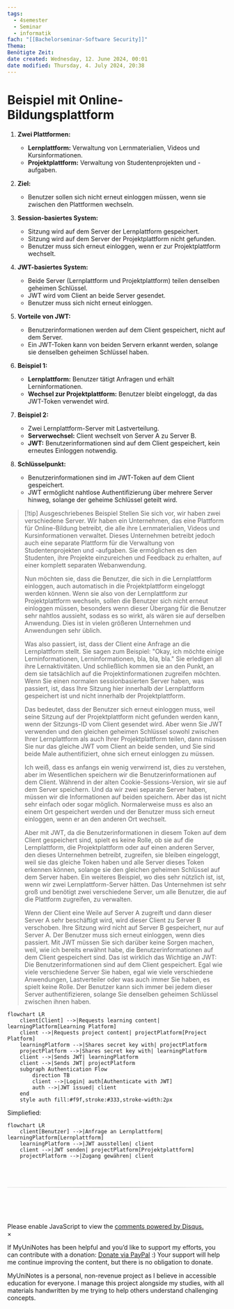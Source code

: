 ```yaml
---
tags:
  - 4semester
  - Seminar
  - informatik
fach: "[[Bachelorseminar-Software Security]]"
Thema:
Benötigte Zeit:
date created: Wednesday, 12. June 2024, 00:01
date modified: Thursday, 4. July 2024, 20:38
---
```


# Beispiel mit Online-Bildungsplattform

1. **Zwei Plattformen:**

   - **Lernplattform:** Verwaltung von Lernmaterialien, Videos und Kursinformationen.
   - **Projektplattform:** Verwaltung von Studentenprojekten und -aufgaben.

2. **Ziel:**

   - Benutzer sollen sich nicht erneut einloggen müssen, wenn sie zwischen den Plattformen wechseln.

3. **Session-basiertes System:**

   - Sitzung wird auf dem Server der Lernplattform gespeichert.
   - Sitzung wird auf dem Server der Projektplattform nicht gefunden.
   - Benutzer muss sich erneut einloggen, wenn er zur Projektplattform wechselt.

4. **JWT-basiertes System:**

   - Beide Server (Lernplattform und Projektplattform) teilen denselben geheimen Schlüssel.
   - JWT wird vom Client an beide Server gesendet.
   - Benutzer muss sich nicht erneut einloggen.

5. **Vorteile von JWT:**

   - Benutzerinformationen werden auf dem Client gespeichert, nicht auf dem Server.
   - Ein JWT-Token kann von beiden Servern erkannt werden, solange sie denselben geheimen Schlüssel haben.

6. **Beispiel 1:**

   - **Lernplattform:** Benutzer tätigt Anfragen und erhält Lerninformationen.
   - **Wechsel zur Projektplattform:** Benutzer bleibt eingeloggt, da das JWT-Token verwendet wird.

7. **Beispiel 2:**

   - Zwei Lernplattform-Server mit Lastverteilung.
   - **Serverwechsel:** Client wechselt von Server A zu Server B.
   - **JWT:** Benutzerinformationen sind auf dem Client gespeichert, kein erneutes Einloggen notwendig.

8. **Schlüsselpunkt:**
   - Benutzerinformationen sind im JWT-Token auf dem Client gespeichert.
   - JWT ermöglicht nahtlose Authentifizierung über mehrere Server hinweg, solange der geheime Schlüssel geteilt wird.

> [!tip] Ausgeschriebenes Beispiel
> Stellen Sie sich vor, wir haben zwei verschiedene Server. Wir haben ein Unternehmen, das eine Plattform für Online-Bildung betreibt, die alle ihre Lernmaterialien, Videos und Kursinformationen verwaltet. Dieses Unternehmen betreibt jedoch auch eine separate Plattform für die Verwaltung von Studentenprojekten und -aufgaben. Sie ermöglichen es den Studenten, ihre Projekte einzureichen und Feedback zu erhalten, auf einer komplett separaten Webanwendung.
>
> Nun möchten sie, dass die Benutzer, die sich in die Lernplattform einloggen, auch automatisch in die Projektplattform eingeloggt werden können. Wenn sie also von der Lernplattform zur Projektplattform wechseln, sollen die Benutzer sich nicht erneut einloggen müssen, besonders wenn dieser Übergang für die Benutzer sehr nahtlos aussieht, sodass es so wirkt, als wären sie auf derselben Anwendung. Dies ist in vielen größeren Unternehmen und Anwendungen sehr üblich.
>
> Was also passiert, ist, dass der Client eine Anfrage an die Lernplattform stellt. Sie sagen zum Beispiel: "Okay, ich möchte einige Lerninformationen, Lerninformationen, bla, bla, bla." Sie erledigen all ihre Lernaktivitäten. Und schließlich kommen sie an den Punkt, an dem sie tatsächlich auf die Projektinformationen zugreifen möchten. Wenn Sie einen normalen sessionbasierten Server haben, was passiert, ist, dass Ihre Sitzung hier innerhalb der Lernplattform gespeichert ist und nicht innerhalb der Projektplattform.
>
> Das bedeutet, dass der Benutzer sich erneut einloggen muss, weil seine Sitzung auf der Projektplattform nicht gefunden werden kann, wenn der Sitzungs-ID vom Client gesendet wird. Aber wenn Sie JWT verwenden und den gleichen geheimen Schlüssel sowohl zwischen Ihrer Lernplattform als auch Ihrer Projektplattform teilen, dann müssen Sie nur das gleiche JWT vom Client an beide senden, und Sie sind beide Male authentifiziert, ohne sich erneut einloggen zu müssen.
>
> Ich weiß, dass es anfangs ein wenig verwirrend ist, dies zu verstehen, aber im Wesentlichen speichern wir die Benutzerinformationen auf dem Client. Während in der alten Cookie-Sessions-Version, wir sie auf dem Server speichern. Und da wir zwei separate Server haben, müssen wir die Informationen auf beiden speichern. Aber das ist nicht sehr einfach oder sogar möglich. Normalerweise muss es also an einem Ort gespeichert werden und der Benutzer muss sich erneut einloggen, wenn er an den anderen Ort wechselt.
>
> Aber mit JWT, da die Benutzerinformationen in diesem Token auf dem Client gespeichert sind, spielt es keine Rolle, ob sie auf die Lernplattform, die Projektplattform oder auf einen anderen Server, den dieses Unternehmen betreibt, zugreifen, sie bleiben eingeloggt, weil sie das gleiche Token haben und alle Server dieses Token erkennen können, solange sie den gleichen geheimen Schlüssel auf dem Server haben. Ein weiteres Beispiel, wo dies sehr nützlich ist, ist, wenn wir zwei Lernplattform-Server hätten. Das Unternehmen ist sehr groß und benötigt zwei verschiedene Server, um alle Benutzer, die auf die Plattform zugreifen, zu verwalten.
>
> Wenn der Client eine Weile auf Server A zugreift und dann dieser Server A sehr beschäftigt wird, wird dieser Client zu Server B verschoben. Ihre Sitzung wird nicht auf Server B gespeichert, nur auf Server A. Der Benutzer muss sich erneut einloggen, wenn dies passiert. Mit JWT müssen Sie sich darüber keine Sorgen machen, weil, wie ich bereits erwähnt habe, die Benutzerinformationen auf dem Client gespeichert sind. Das ist wirklich das Wichtige an JWT: Die Benutzerinformationen sind auf dem Client gespeichert. Egal wie viele verschiedene Server Sie haben, egal wie viele verschiedene Anwendungen, Lastverteiler oder was auch immer Sie haben, es spielt keine Rolle. Der Benutzer kann sich immer bei jedem dieser Server authentifizieren, solange Sie denselben geheimen Schlüssel zwischen ihnen haben.

```mermaid
flowchart LR
    client[Client] -->|Requests learning content| learningPlatform[Learning Platform]
    client -->|Requests project content| projectPlatform[Project Platform]
    learningPlatform -->|Shares secret key with| projectPlatform
    projectPlatform -->|Shares secret key with| learningPlatform
    client -->|Sends JWT| learningPlatform
    client -->|Sends JWT| projectPlatform
    subgraph Authentication Flow
        direction TB
        client -->|Login| auth[Authenticate with JWT]
        auth -->|JWT issued| client
    end
    style auth fill:#f9f,stroke:#333,stroke-width:2px

```

Simpliefied:

```mermaid
flowchart LR
    client[Benutzer] -->|Anfrage an Lernplattform| learningPlatform[Lernplattform]
    learningPlatform -->|JWT ausstellen| client
    client -->|JWT senden| projectPlatform[Projektplattform]
    projectPlatform -->|Zugang gewähren| client

```

<!-- DISQUS SCRIPT COMMENT START -->

<hr style="border: none; height: 2px; background: linear-gradient(to right, #f0f0f0, #ccc, #f0f0f0); margin-top: 4rem; margin-bottom: 5rem;">
<div id="disqus_thread"></div>
<script>
    /**
    *  RECOMMENDED CONFIGURATION VARIABLES: EDIT AND UNCOMMENT THE SECTION BELOW TO INSERT DYNAMIC VALUES FROM YOUR PLATFORM OR CMS.
    *  LEARN WHY DEFINING THESE VARIABLES IS IMPORTANT: https://disqus.com/admin/universalcode/#configuration-variables    */
    /*
    var disqus_config = function () {
    this.page.url = PAGE_URL;  // Replace PAGE_URL with your page's canonical URL variable
    this.page.identifier = PAGE_IDENTIFIER; // Replace PAGE_IDENTIFIER with your page's unique identifier variable
    };
    */
    (function() { // DON'T EDIT BELOW THIS LINE
    var d = document, s = d.createElement('script');
    s.src = 'https://myuninotes.disqus.com/embed.js';
    s.setAttribute('data-timestamp', +new Date());
    (d.head || d.body).appendChild(s);
    })();
</script>
<noscript>Please enable JavaScript to view the <a href="https://disqus.com/?ref_noscript">comments powered by Disqus.</a></noscript>

<!-- DISQUS SCRIPT COMMENT END -->

<!-- Modal START -->
<div id="myModal" class="modal">
  <div class="modal-content">
    <span id="closeModal" class="close">&times;</span>
    <p class="modal-text">
      If MyUniNotes has been helpful and you’d like to support my efforts, <span class="modal-highlight"> you can contribute with a donation: <a class="modal-dono-link" href="https://paypal.me/myuninotes4u">Donate via PayPal</a> :) </span> Your support will help me continue improving the content, but there is no obligation to donate.
    </p>
    <p class="modal-text">
      <span class="modal-highlight">MyUniNotes is a personal, non-revenue project as I believe in accessible education for everyone.</span> I manage this project alongside my studies, with all materials handwritten by me trying to help others understand challenging concepts.
    </p>
  </div>
</div>

<script>
  // JavaScript to display the modal on page load
  document.addEventListener('DOMContentLoaded', function() {
    // Generate a random number between 1 and 1
    // Wanted it to load with a adjustable probability for every page load but did not work, as DOM is loaded only once. Therefore now loading it every time website is visited and DOM is loaded.
    const randomNumber = Math.floor(Math.random() * 1) + 1; 
    // console.log(randomNumber)
    if (randomNumber === 1) {
      setTimeout(function() {
        const modal = document.getElementById('myModal');
        if (modal) {
          modal.classList.add('show');
        }
      }, 1000); // Adjust the delay as needed

      const closeModal = document.getElementById('closeModal');
      if (closeModal) {
        closeModal.addEventListener('click', function() {
          const modal = document.getElementById('myModal');
          if (modal) {
            modal.classList.remove('show');
          }
        });
      }
    } else {
      // Ensure the modal is hidden if the random number is not 1
      const modal = document.getElementById('myModal');
      if (modal) {
        modal.style.display = 'none';
      }
    }
  });
</script>
<!-- Modal END -->
